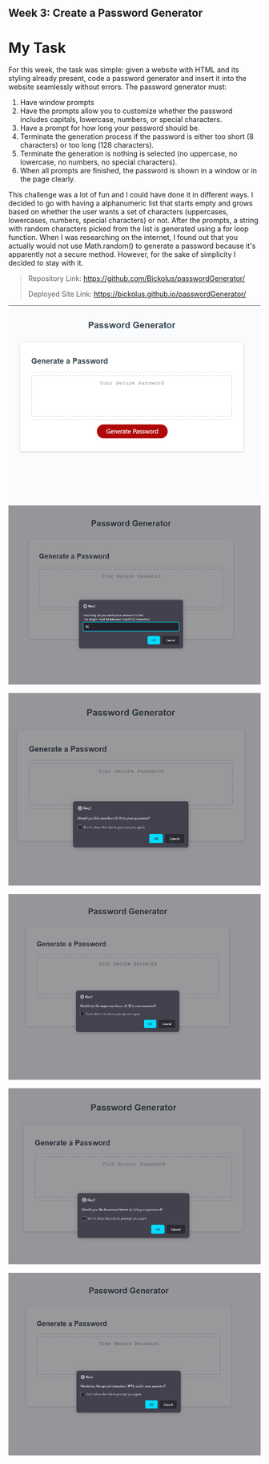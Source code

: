 ## Week 3: Create a Password Generator

# My Task 
For this week, the task was simple: given a website with HTML and its styling already present, code a password generator 
and insert it into the website seamlessly without errors. The password generator must:

1. Have window prompts 
2. Have the prompts allow you to customize whether the password includes capitals, lowercase, numbers, or special characters.
3. Have a prompt for how long your password should be.
4. Terminate the generation process if the password is either too short (8 characters) or too long (128 characters). 
5. Terminate the generation is nothing is selected (no uppercase, no lowercase, no numbers, no special characters).
6. When all prompts are finished, the password is shown in a window or in the page clearly. 

This challenge was a lot of fun and I could have done it in different ways. I decided to go with having a alphanumeric list that starts empty
and grows based on whether the user wants a set of characters (uppercases, lowercases, numbers, special characters) or not. After the prompts, 
a string with random characters picked from the list is generated using a for loop function. When I was researching on the internet, I found out that
you actually would not use Math.random() to generate a password because it's apparently not a secure method. However, for the sake of simplicity I
decided to stay with it.

> Repository Link: https://github.com/Bickolus/passwordGenerator/
> 
> Deployed Site Link: https://bickolus.github.io/passwordGenerator/

![Password generator main page](https://github.com/Bickolus/passwordGenerator/blob/main/images/generator1.png?raw=true)

![Password generator when clicked on generate](https://github.com/Bickolus/passwordGenerator/blob/main/images/generator2.png?raw=true)

![Second prompt](https://github.com/Bickolus/passwordGenerator/blob/main/images/generator3.png?raw=true)

![Third prompt](https://github.com/Bickolus/passwordGenerator/blob/main/images/generator4.png?raw=true)

![Fourth prompt](https://github.com/Bickolus/passwordGenerator/blob/main/images/generator5.png?raw=true)

![Fifth prompt](https://github.com/Bickolus/passwordGenerator/blob/main/images/generator6.png?raw=true)